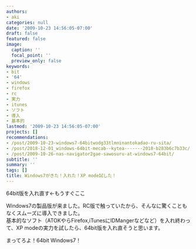```yaml
---
authors:
- aki
categories: null
date: '2009-10-23 14:56:05-07:00'
draft: false
featured: false
image:
  caption: ''
  focal_point: ''
  preview_only: false
keywords:
- bit
- '64'
- windows
- firefox
- rc
- 実力
- itunes
- ソフト
- 導入
- 基本的
lastmod: '2009-10-23 14:56:05-07:00'
projects: []
recommendations:
- /post/2009-10-23-windows7-64bitwodg33tlmninantokadao-ru-sita/
- /post/2018-12-01_windows-64bit-mecab--kytea-------2018-b283b6c7b33c/
- /post/2009-10-26-nas-navigator2gae-sawosuru-at-windows7-64bit/
subtitle: ''
summary: ''
tags: []
title: Windows7がきた！入れた！XP mode試した！
---
```


64bit版を入れ直す←もうすぐここ

Windows7の製品版が来ました。RC版で触っていたから、そんなに驚くこともなくスムーズに導入できました。  
基本的なソフト（ATOKやらFirefox,iTunesにIDMangerなどなど）を入れ終わって、XP modeの実力を試したら、64bit版を入れ直そうと思います。

まってろよ！64bit Windows7！